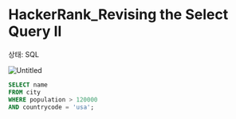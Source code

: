 # HackerRank_Revising the Select Query II

상태: SQL

![Untitled](HackerRank_Revising%20the%20Select%20Query%20II%20a27145bcd2c04e57b8bef01c4dab31c3/Untitled.png)

```sql
SELECT name
FROM city
WHERE population > 120000
AND countrycode = 'usa';
```